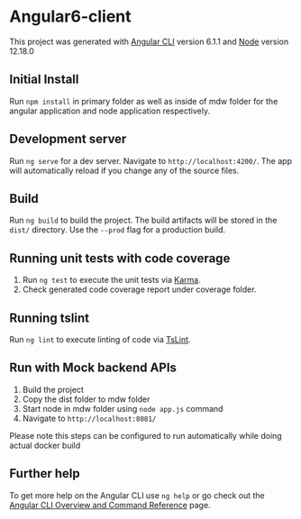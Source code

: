 # Angular6-client

This project was generated with [Angular CLI](https://github.com/angular/angular-cli) version 6.1.1 and [Node](https://github.com/nodejs/node) version 12.18.0

## Initial Install

Run `npm install` in primary folder as well as inside of mdw folder for the angular application and node application respectively.


## Development server

Run `ng serve` for a dev server. Navigate to `http://localhost:4200/`. The app will automatically reload if you change any of the source files.

## Build

Run `ng build` to build the project. The build artifacts will be stored in the `dist/` directory. Use the `--prod` flag for a production build.

## Running unit tests with code coverage

1. Run `ng test` to execute the unit tests via [Karma](https://karma-runner.github.io).
2. Check generated code coverage report under coverage folder.

## Running tslint

Run `ng lint` to execute linting of code via [TsLint](https://palantir.github.io/tslint/usage/cli/).

## Run with Mock backend APIs
1. Build the project
2. Copy the dist folder to mdw folder
3. Start node in mdw folder using `node app.js` command
4. Navigate to `http://localhost:8081/`

Please note this steps can be configured to run automatically while doing actual docker build


## Further help

To get more help on the Angular CLI use `ng help` or go check out the [Angular CLI Overview and Command Reference](https://angular.io/cli) page.
